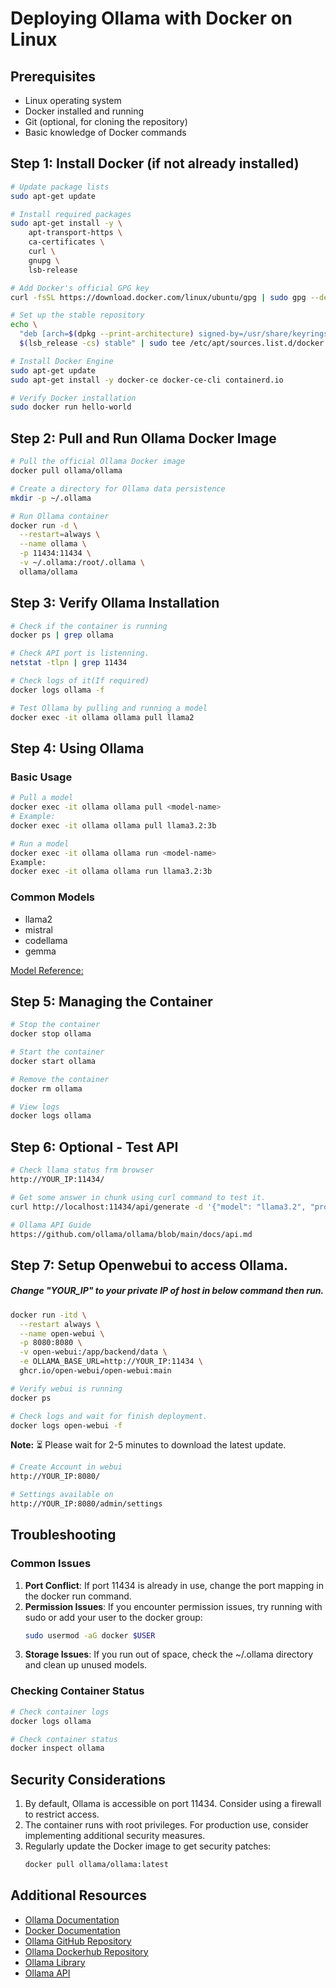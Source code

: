 # Deploying Ollama with Docker on Linux

## Prerequisites
- Linux operating system
- Docker installed and running
- Git (optional, for cloning the repository)
- Basic knowledge of Docker commands

## Step 1: Install Docker (if not already installed)

```bash
# Update package lists
sudo apt-get update

# Install required packages
sudo apt-get install -y \
    apt-transport-https \
    ca-certificates \
    curl \
    gnupg \
    lsb-release

# Add Docker's official GPG key
curl -fsSL https://download.docker.com/linux/ubuntu/gpg | sudo gpg --dearmor -o /usr/share/keyrings/docker-archive-keyring.gpg

# Set up the stable repository
echo \
  "deb [arch=$(dpkg --print-architecture) signed-by=/usr/share/keyrings/docker-archive-keyring.gpg] https://download.docker.com/linux/ubuntu \
  $(lsb_release -cs) stable" | sudo tee /etc/apt/sources.list.d/docker.list > /dev/null

# Install Docker Engine
sudo apt-get update
sudo apt-get install -y docker-ce docker-ce-cli containerd.io

# Verify Docker installation
sudo docker run hello-world
```

## Step 2: Pull and Run Ollama Docker Image

```bash
# Pull the official Ollama Docker image
docker pull ollama/ollama

# Create a directory for Ollama data persistence
mkdir -p ~/.ollama

# Run Ollama container
docker run -d \
  --restart=always \
  --name ollama \
  -p 11434:11434 \
  -v ~/.ollama:/root/.ollama \
  ollama/ollama
```

## Step 3: Verify Ollama Installation

```bash
# Check if the container is running
docker ps | grep ollama

# Check API port is listenning.
netstat -tlpn | grep 11434

# Check logs of it(If required)
docker logs ollama -f

# Test Ollama by pulling and running a model
docker exec -it ollama ollama pull llama2
```

## Step 4: Using Ollama

### Basic Usage
```bash
# Pull a model
docker exec -it ollama ollama pull <model-name>
# Example:
docker exec -it ollama ollama pull llama3.2:3b

# Run a model
docker exec -it ollama ollama run <model-name>
Example:
docker exec -it ollama ollama run llama3.2:3b
```

### Common Models
- llama2
- mistral
- codellama
- gemma

<a href="https://ollama.com/library" target="_blank">Model Reference:</a>

## Step 5: Managing the Container

```bash
# Stop the container
docker stop ollama

# Start the container
docker start ollama

# Remove the container
docker rm ollama

# View logs
docker logs ollama
```

## Step 6: Optional - Test API

```bash
# Check llama status frm browser
http://YOUR_IP:11434/

# Get some answer in chunk using curl command to test it.
curl http://localhost:11434/api/generate -d '{"model": "llama3.2", "prompt": "Why is the sky blue?", "stream": false}'

# Ollama API Guide
https://github.com/ollama/ollama/blob/main/docs/api.md

```

## Step 7: Setup Openwebui to access Ollama.
##### Change "YOUR_IP" to your private IP of host in below command then run.

```bash
docker run -itd \
  --restart always \
  --name open-webui \
  -p 8080:8080 \
  -v open-webui:/app/backend/data \
  -e OLLAMA_BASE_URL=http://YOUR_IP:11434 \
  ghcr.io/open-webui/open-webui:main

```

```bash
# Verify webui is running
docker ps

# Check logs and wait for finish deployment.
docker logs open-webui -f
```

**Note:** ⏳ Please wait for 2-5 minutes to download the latest update.

```bash
# Create Account in webui
http://YOUR_IP:8080/

# Settings available on
http://YOUR_IP:8080/admin/settings
```
## Troubleshooting

### Common Issues
1. **Port Conflict**: If port 11434 is already in use, change the port mapping in the docker run command.
2. **Permission Issues**: If you encounter permission issues, try running with sudo or add your user to the docker group:
   ```bash
   sudo usermod -aG docker $USER
   ```
3. **Storage Issues**: If you run out of space, check the ~/.ollama directory and clean up unused models.

### Checking Container Status
```bash
# Check container logs
docker logs ollama

# Check container status
docker inspect ollama
```

## Security Considerations
1. By default, Ollama is accessible on port 11434. Consider using a firewall to restrict access.
2. The container runs with root privileges. For production use, consider implementing additional security measures.
3. Regularly update the Docker image to get security patches:
   ```bash
   docker pull ollama/ollama:latest
   ```

## Additional Resources
- [Ollama Documentation](https://ollama.ai/docs)
- [Docker Documentation](https://docs.docker.com)
- [Ollama GitHub Repository](https://github.com/ollama/ollama)
- [Ollama Dockerhub Repository](https://hub.docker.com/r/ollama/ollama)
- [Ollama Library](https://ollama.com/library)
- [Ollama API](https://github.com/ollama/ollama/blob/main/docs/api.md)